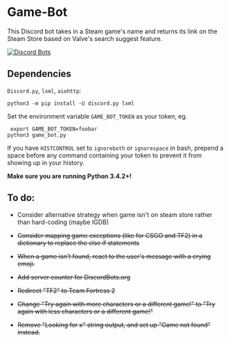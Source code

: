# Game-Bot

This Discord bot takes in a Steam game's name and returns its link on the Steam Store based on Valve's search suggest feature.

[![Discord Bots](https://discordbots.org/api/widget/397546577314578433.svg)](https://discordbots.org/bot/397546577314578433)

## Dependencies

`Discord.py`, `lxml`, `aiohttp`:
```
python3 -m pip install -U discord.py lxml
```

Set the environment variable `GAME_BOT_TOKEN` as your token, eg.

```
 export GAME_BOT_TOKEN=foobar
python3 game_bot.py
```

If you have `HISTCONTROL` set to `ignoreboth` or `ignorespace` in bash,
prepend a space before any command containing your token to prevent it from
showing up in your history.

**Make sure you are running Python 3.4.2+!**

## To do:
* Consider alternative strategy when game isn't on steam store rather than hard-coding (maybe IGDB) 

* <del> Consider mapping game exceptions (like for CSGO and TF2) in a dictionary to replace the else if statements </del>

* <del>When a game isn't found, react to the user's message with a crying emoji.</del>

* <del>Add server counter for DiscordBots.org</del>

* <del>Redirect "TF2" to Team Fortress 2</del>

* <del>Change "Try again with more characters or a different game!" to "Try again with less characters or a different game!"</del>

* <del>Remove "Looking for x" string output, and set up "Game not found" instead.</del>
